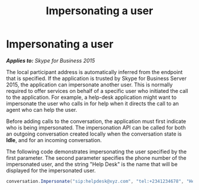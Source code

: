 ﻿---
title: Impersonating a user
TOCTitle: Impersonating a user
ms:assetid: 5b22dec3-ac5a-4774-95ad-e59c6e66bd50
ms:mtpsurl: https://msdn.microsoft.com/en-us/library/Dn465984(v=office.16)
ms:contentKeyID: 65239922
ms.date: 07/27/2015
mtps_version: v=office.16
dev_langs:
- csharp
---

# Impersonating a user


_**Applies to:** Skype for Business 2015_

The local participant address is automatically inferred from the endpoint that is specified. If the application is trusted by Skype for Business Server 2015, the application can impersonate another user. This is normally required to offer services on behalf of a specific user who initiated the call to the application. For example, a help-desk application might want to impersonate the user who calls in for help when it directs the call to an agent who can help the user.

Before adding calls to the conversation, the application must first indicate who is being impersonated. The impersonation API can be called for both an outgoing conversation created locally when the conversation state is **Idle**, and for an incoming conversation.

The following code demonstrates impersonating the user specified by the first parameter. The second parameter specifies the phone number of the impersonated user, and the string "Help Desk" is the name that will be displayed for the impersonated user.

``` csharp
conversation.Impersonate("sip:helpdesk@xyz.com", "tel:+2341234678", "Help Desk"); 
```

